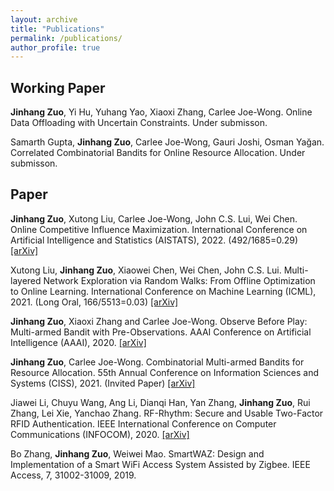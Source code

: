 ```yaml
---
layout: archive
title: "Publications"
permalink: /publications/
author_profile: true
---
```


Working Paper
------

**Jinhang Zuo**, Yi Hu, Yuhang Yao, Xiaoxi Zhang, Carlee Joe-Wong. Online Data Offloading with Uncertain Constraints. Under submisson.

Samarth Gupta, **Jinhang Zuo**, Carlee Joe-Wong, Gauri Joshi, Osman Yağan. Correlated Combinatorial Bandits for Online Resource Allocation. Under submisson.

Paper
------
**Jinhang Zuo**, Xutong Liu, Carlee Joe-Wong, John C.S. Lui, Wei Chen. Online Competitive Influence Maximization. International Conference on Artificial Intelligence and Statistics (AISTATS), 2022. (492/1685=0.29) [[arXiv]](https://arxiv.org/abs/2006.13411)

Xutong Liu, **Jinhang Zuo**, Xiaowei Chen, Wei Chen, John C.S. Lui. Multi-layered Network Exploration via Random Walks: From Offline Optimization to Online Learning. International Conference on Machine Learning (ICML), 2021. (Long Oral, 166/5513=0.03) [[arXiv]](https://arxiv.org/abs/2106.05065)

**Jinhang Zuo**, Xiaoxi Zhang and Carlee Joe-Wong. Observe Before Play: Multi-armed Bandit with Pre-Observations. AAAI Conference on Artificial Intelligence (AAAI), 2020. [[arXiv]](https://arxiv.org/abs/1911.09458)

**Jinhang Zuo**, Carlee Joe-Wong. Combinatorial Multi-armed Bandits for Resource Allocation. 55th Annual Conference on Information Sciences and Systems (CISS), 2021. (Invited Paper) [[arXiv]](https://arxiv.org/abs/2105.04373)

Jiawei Li, Chuyu Wang, Ang Li, Dianqi Han, Yan Zhang, **Jinhang Zuo**, Rui Zhang, Lei Xie, Yanchao Zhang. RF-Rhythm: Secure and Usable Two-Factor RFID Authentication. IEEE International Conference on Computer Communications (INFOCOM), 2020. [[arXiv]](https://arxiv.org/abs/2003.08923)

Bo Zhang, **Jinhang Zuo**, Weiwei Mao. SmartWAZ: Design and Implementation of a Smart WiFi Access System Assisted by Zigbee. IEEE Access, 7, 31002-31009, 2019.
